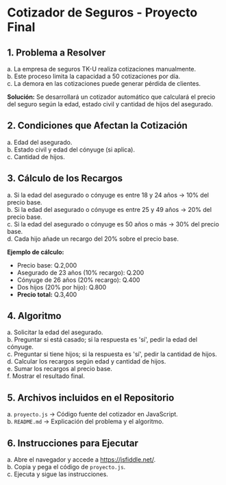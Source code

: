 # Cotizador de Seguros - Proyecto Final

## 1. Problema a Resolver  
   a. La empresa de seguros TK-U realiza cotizaciones manualmente.  
   b. Este proceso limita la capacidad a 50 cotizaciones por día.  
   c. La demora en las cotizaciones puede generar pérdida de clientes.  

   **Solución:** Se desarrollará un cotizador automático que calculará el precio del seguro según la edad, estado civil y cantidad de hijos del asegurado.  

## 2. Condiciones que Afectan la Cotización  
   a. Edad del asegurado.  
   b. Estado civil y edad del cónyuge (si aplica).  
   c. Cantidad de hijos.  

## 3. Cálculo de los Recargos  
   a. Si la edad del asegurado o cónyuge es entre 18 y 24 años → 10% del precio base.  
   b. Si la edad del asegurado o cónyuge es entre 25 y 49 años → 20% del precio base.  
   c. Si la edad del asegurado o cónyuge es 50 años o más → 30% del precio base.  
   d. Cada hijo añade un recargo del 20% sobre el precio base.  

   **Ejemplo de cálculo:**  
   - Precio base: Q.2,000  
   - Asegurado de 23 años (10% recargo): Q.200  
   - Cónyuge de 26 años (20% recargo): Q.400  
   - Dos hijos (20% por hijo): Q.800  
   - **Precio total:** Q.3,400  

## 4. Algoritmo  
   a. Solicitar la edad del asegurado.  
   b. Preguntar si está casado; si la respuesta es 'sí', pedir la edad del cónyuge.  
   c. Preguntar si tiene hijos; si la respuesta es 'sí', pedir la cantidad de hijos.  
   d. Calcular los recargos según edad y cantidad de hijos.  
   e. Sumar los recargos al precio base.  
   f. Mostrar el resultado final.  

## 5. Archivos incluidos en el Repositorio  
   a. `proyecto.js` → Código fuente del cotizador en JavaScript.  
   b. `README.md` → Explicación del problema y el algoritmo.  

## 6. Instrucciones para Ejecutar  
   a. Abre el navegador y accede a https://jsfiddle.net/.  
   b. Copia y pega el código de `proyecto.js`.  
   c. Ejecuta y sigue las instrucciones.  
